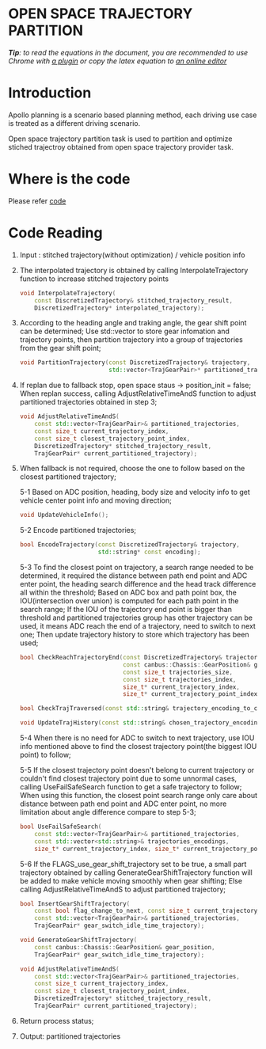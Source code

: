 # OPEN SPACE TRAJECTORY PARTITION

_**Tip**: to read the equations in the document, you are recommended to use Chrome with [a plugin](https://chrome.google.com/webstore/detail/tex-all-the-things/cbimabofgmfdkicghcadidpemeenbffn) or copy the latex equation to [an online editor](http://www.hostmath.com/)_

# Introduction

Apollo planning is a scenario based planning method, each driving use case is treated as a different driving scenario.

Open space trajectory partition task is used to partition and optimize stiched trajectroy obtained from open space trajectory provider task.

# Where is the code

Please refer [code](https://github.com/ApolloAuto/apollo/modules/planning/tasks/optimizers/open_space_trajectory_partition/open_space_trajectory_partition.cc)

# Code Reading

1. Input : stitched trajectory(without optimization) / vehicle position info

2. The interpolated trajectory is obtained by calling InterpolateTrajectory function to increase stitched trajectory points

    ```cpp
    void InterpolateTrajectory(
        const DiscretizedTrajectory& stitched_trajectory_result,
        DiscretizedTrajectory* interpolated_trajectory);
    ```

3. According to the heading angle and traking angle, the gear shift point can be determined;
   Use std::vector<TrajGearPair> to store gear infomation and trajectory points, then partition trajectory into a group of trajectories from the gear shift point;

    ```cpp
    void PartitionTrajectory(const DiscretizedTrajectory& trajectory,
                             std::vector<TrajGearPair>* partitioned_trajectories);       
    ```

4. If replan due to fallback stop, open space staus -> position_init = false;
   When replan success, calling AdjustRelativeTimeAndS function to adjust partitioned trajectories obtained in step 3;

    ```cpp
    void AdjustRelativeTimeAndS(
        const std::vector<TrajGearPair>& partitioned_trajectories,
        const size_t current_trajectory_index,
        const size_t closest_trajectory_point_index,
        DiscretizedTrajectory* stitched_trajectory_result,
        TrajGearPair* current_partitioned_trajectory);
    ```
    
5. When fallback is not required, choose the one to follow based on the closest partitioned trajectory;
   
   5-1 Based on ADC position, heading, body size and velocity info to get vehicle center point info and  moving direction;

    ```cpp
    void UpdateVehicleInfo();
    ```

   5-2 Encode partitioned trajectories;

    ```cpp
    bool EncodeTrajectory(const DiscretizedTrajectory& trajectory,
                          std::string* const encoding);     
    ```

   5-3 To find the closest point on trajectory, a search range needed to be determined, it required the distance between path end point and ADC enter point, the heading search difference and the head track difference all within the threshold;
   Based on ADC box and path point box, the IOU(intersection over union) is computed for each path point in the search range; 
   If the IOU of the trajectory end point is bigger than threshold and partitioned trajectories group has other trajectory can be used, it means ADC reach the end of a trajectory, need to switch to next one;
   Then update trajectory history to store which trajectory has been used;

    ```cpp
    bool CheckReachTrajectoryEnd(const DiscretizedTrajectory& trajectory,
                                 const canbus::Chassis::GearPosition& gear,
                                 const size_t trajectories_size,
                                 const size_t trajectories_index,
                                 size_t* current_trajectory_index,
                                 size_t* current_trajectory_point_index);
    ```
    
    ```cpp
    bool CheckTrajTraversed(const std::string& trajectory_encoding_to_check);
    ```

    ```cpp
    void UpdateTrajHistory(const std::string& chosen_trajectory_encoding);
    ```

   5-4 When there is no need for ADC to switch to next trajectory, use IOU info mentioned above to find the closest trajectory point(the biggest IOU point) to follow;

   5-5 If the closest trajectory point doesn't belong to current trajectory or couldn't find closest trajectory point due to some unnormal cases, calling UseFailSafeSearch function to get a safe trajectory to follow;
   When using this function, the closest point search range only care about distance between path end point and ADC enter point, no more limitation about angle difference compare to step 5-3;
    
    ```cpp
    bool UseFailSafeSearch(
        const std::vector<TrajGearPair>& partitioned_trajectories,
        const std::vector<std::string>& trajectories_encodings,
        size_t* current_trajectory_index, size_t* current_trajectory_point_index);
    ```

   5-6 If the FLAGS_use_gear_shift_trajectory set to be true, a small part trajectory obtained by calling GenerateGearShiftTrajectory function will be added to make vehicle moving smoothly when gear shifting;
   Else calling AdjustRelativeTimeAndS to adjust partitioned trajectory;
    
    ```cpp
    bool InsertGearShiftTrajectory(
        const bool flag_change_to_next, const size_t current_trajectory_index,
        const std::vector<TrajGearPair>& partitioned_trajectories,
        TrajGearPair* gear_switch_idle_time_trajectory);
    ```
    
    ```cpp
    void GenerateGearShiftTrajectory(
        const canbus::Chassis::GearPosition& gear_position,
        TrajGearPair* gear_switch_idle_time_trajectory);
    ```

    ```cpp
    void AdjustRelativeTimeAndS(
        const std::vector<TrajGearPair>& partitioned_trajectories,
        const size_t current_trajectory_index,
        const size_t closest_trajectory_point_index,
        DiscretizedTrajectory* stitched_trajectory_result,
        TrajGearPair* current_partitioned_trajectory);
    ```
    
6. Return process status;    

7. Output: partitioned trajectories

               

